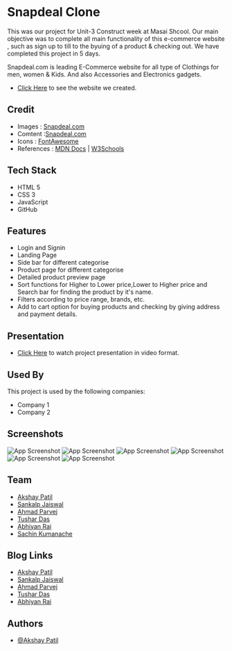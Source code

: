 # Snapdeal Clone

This was our project for Unit-3 Construct week at Masai Shcool. Our main objective was to complete all main functionality of this e-commerce website , such as sign up to till to the byuing of a product & checking out. We have completed this project in 5 days.

Snapdeal.com is leading E-Commerce website for all type of Clothings for men, women & Kids. And also Accessories and Electronics gadgets.

-   [Click Here](https://papaya-shortbread-8d7bc4.netlify.app/) to see the website we created.

## Credit

-   Images : [Snapdeal.com](https://www.snapdeal.com/)
-   Comtent :[Snapdeal.com](https://www.snapdeal.com/)
-   Icons : [FontAwesome](https://fontawesome.com/)
-   References : [MDN Docs](https://developer.mozilla.org/en-US/docs/Web/JavaScript) | [W3Schools](https://www.w3schools.com/)

## Tech Stack

-   HTML 5
-   CSS 3
-   JavaScript
-   GitHub

## Features

-   Login and Signin
-   Landing Page
-   Side bar for different categorise
-   Product page for different categorise
-   Detailed product preview page
-   Sort functions for Higher to Lower price,Lower to Higher price and Search bar for finding the product by it's name.
-   Filters according to price range, brands, etc.
-   Add to cart option for buying products and checking by giving address and payment details.

## Presentation

-   [Click Here](https://drive.google.com/file/d/16el4W5AYKBlkWT7bMcW69cktyK3ApP7s/view) to watch project presentation in video format.

## Used By

This project is used by the following companies:

-   Company 1
-   Company 2

## Screenshots

![App Screenshot](https://miro.medium.com/max/700/1*ZGyB6jJGWr3PlMgGKDPXZg.png)
![App Screenshot](https://miro.medium.com/max/1400/1*43yKd4zSD8FKj8Amo7JiAg.png)
![App Screenshot](https://miro.medium.com/max/1400/1*No0ug8ut3_30cd_Ugm3Nrg.png)
![App Screenshot](https://miro.medium.com/max/1400/1*NAlbOsWXNmEVcvGuupl8zg.png)
![App Screenshot](https://miro.medium.com/max/1400/1*KoxKI65eX-B8chl2qXrX4w.png)
![App Screenshot](https://miro.medium.com/max/1400/1*blsJCszEw4CD8sFFit-iug.png)

## Team

-   [Akshay Patil](https://github.com/AkshayPatil96)
-   [Sankalp Jaiswal](https://github.com/SankalpJaiswal)
-   [Ahmad Parvej](https://github.com/ahmadparvej)
-   [Tushar Das](https://github.com/buubuutush)
-   [Abhiyan Rai](https://github.com/abhiyanrai)
-   [Sachin Kumanache](https://github.com/sachinkumanache)

## Blog Links

-   [Akshay Patil](https://medium.com/@akshayr.patil96/cloning-snapdeal-website-80a8b06450fc)
-   [Sankalp Jaiswal](https://medium.com/@sankalpjaiswal79/cloning-of-snapdeal-com-website-using-html-css-javascript-es6-dd558463317a)
-   [Ahmad Parvej](https://medium.com/@ahmadparvej58/cloning-of-snapdeal-com-website-e66c98e9d820)
-   [Tushar Das](https://medium.com/@tushardas9002456/cloning-of-snapdeal-com-website-using-html-css-javascript-617395aee65)
-   [Abhiyan Rai](https://medium.com/@abhishek.rai8280/clone-of-snapdeal-com-4ec15ef616e)

## Authors

-   [@Akshay Patil](https://github.com/AkshayPatil96)
